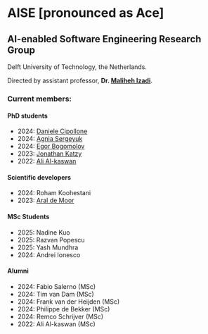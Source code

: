 # AISE [pronounced as Ace]
## AI-enabled Software Engineering Research Group
Delft University of Technology, the Netherlands.

Directed by assistant professor, **Dr. [Maliheh Izadi][malii]**.

### Current members:
#### PhD students
- 2024: [Daniele Cipollone][danielec]
- 2024: [Agnia Sergeyuk][agnias]
- 2024: [Egor Bogomolov][egorb]
- 2023: [Jonathan Katzy][jonathank]
- 2022: [Ali Al-kaswan][alia]

#### Scientific developers
- 2024: Roham Koohestani
- 2023: [Aral de Moor][arald]

#### MSc Students
- 2025: Nadine Kuo
- 2025: Razvan Popescu
- 2025: Yash Mundhra
- 2024: Andrei Ionesco

#### Alumni
- 2024: Fabio Salerno (MSc)
- 2024: Tim van Dam (MSc)
- 2024: Frank van der Heijden (MSc)
- 2024: Philippe de Bekker (MSc)
- 2024: Remco Schrijver (MSc)
- 2022: Ali Al-kaswan (MSc)


[malii]: https://malihehizadi.github.io/PersonalWebsite/
[alia]: https://aalkaswan.github.io/
[jonathank]: https://jkatzy.nl/
[egorb]: https://scholar.google.com/citations?user=rxacRcwAAAAJ&hl=en
[agnias]: https://scholar.google.com/citations?user=EHnCIIwAAAAJ&hl=en
[arald]: https://aral.cc/
[danielec]: https://www.linkedin.com/in/dancip00/
